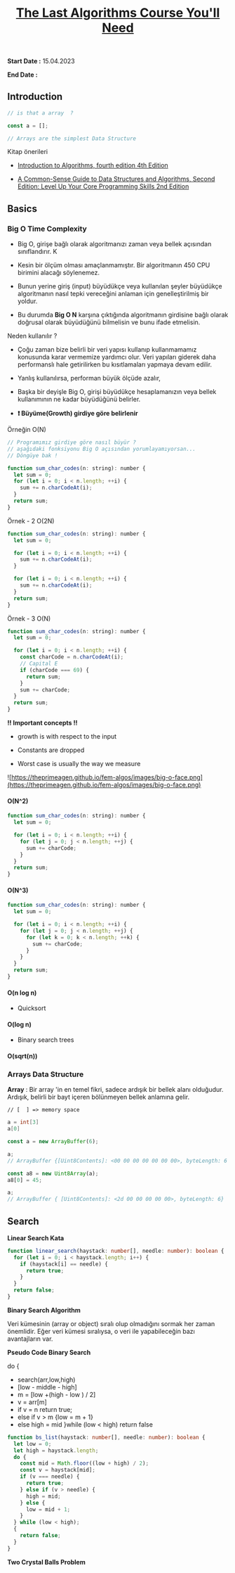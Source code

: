 <h1 align="center"><a  href="https://frontendmasters.com/courses/algorithms/introduction/">The Last Algorithms Course You'll Need</a></h1>  <br>

**Start Date :** 15.04.2023

**End Date :**

## Introduction

```javascript
// is that a array  ?

const a = [];

// Arrays are the simplest Data Structure
```

Kitap önerileri

- <a  href="https://www.amazon.com/Introduction-Algorithms-fourth-Thomas-Cormen/dp/026204630X?keywords=introduction+to+algorithms&qid=1660584469&s=books&sprefix=introduction,stripbooks,93&sr=1-1&linkCode=sl1&tag=theprimeagen-20&linkId=83c55b2c018fbe94a1de79ebd447b66a&language=en_US&ref_=as_li_ss_tl">Introduction to Algorithms, fourth edition 4th Edition</a>

- <a  href="https://www.amazon.com/Common-Sense-Guide-Structures-Algorithms-Second/dp/1680507222?keywords=introduction+to+algorithms&qid=1660584469&s=books&sprefix=introduction,stripbooks,93&sr=1-16&linkCode=sl1&tag=theprimeagen-20&linkId=2000de29907b98b5ac7a98aa6b52c1d9&language=en_US&ref_=as_li_ss_tl">A Common-Sense Guide to Data Structures and Algorithms, Second Edition: Level Up Your Core Programming Skills 2nd Edition</a>

## Basics

### Big O Time Complexity

- Big O, girişe bağlı olarak algoritmanızı zaman veya bellek açısından sınıflandırır. K

- Kesin bir ölçüm olması amaçlanmamıştır. Bir algoritmanın 450 CPU birimini alacağı söylenemez.

- Bunun yerine giriş (input) büyüdükçe veya kullanılan şeyler büyüdükçe algoritmanın nasıl tepki vereceğini anlaman için genelleştirilmiş bir yoldur.

- Bu durumda **Big O N** karşına çıktığında algoritmanın girdisine bağlı olarak doğrusal olarak büyüdüğünü bilmelisin ve bunu ifade etmelisin.

Neden kullanılır ?

- Çoğu zaman bize belirli bir veri yapısı kullanıp kullanmamamız konusunda karar vermemize yardımcı olur. Veri yapıları giderek daha performanslı hale getirilirken bu kısıtlamaları yapmaya devam edilir.

- Yanlış kullanılırsa, performan büyük ölçüde azalır,

- Başka bir deyişle Big O, girişi büyüdükçe hesaplamanızın veya bellek kullanımının ne kadar büyüdüğünü belirler.
- **❗ Büyüme(Growth) girdiye göre belirlenir**

Örneğin O(N)

```javascript
// Programımız girdiye göre nasıl büyür ?
// aşağıdaki fonksiyonu Big O açısından yorumlayamıyorsan...
// Döngüye bak !

function sum_char_codes(n: string): number {
  let sum = 0;
  for (let i = 0; i < n.length; ++i) {
    sum += n.charCodeAt(i);
  }
  return sum;
}
```

Örnek - 2 O(2N)

```javascript
function sum_char_codes(n: string): number {
  let sum = 0;

  for (let i = 0; i < n.length; ++i) {
    sum += n.charCodeAt(i);
  }

  for (let i = 0; i < n.length; ++i) {
    sum += n.charCodeAt(i);
  }
  return sum;
}
```

Örnek - 3 O(N)

```javascript
function sum_char_codes(n: string): number {
  let sum = 0;

  for (let i = 0; i < n.length; ++i) {
    const charCode = n.charCodeAt(i);
    // Capital E
    if (charCode === 69) {
      return sum;
    }
    sum += charCode;
  }
  return sum;
}
```

**‼ Important concepts ‼**

- growth is with respect to the input

- Constants are dropped

- Worst case is usually the way we measure

![https://theprimeagen.github.io/fem-algos/images/big-o-face.png](https://theprimeagen.github.io/fem-algos/images/big-o-face.png)

#### O(N^2)

```javascript
function sum_char_codes(n: string): number {
  let sum = 0;

  for (let i = 0; i < n.length; ++i) {
    for (let j = 0; j < n.length; ++j) {
      sum += charCode;
    }
  }
  return sum;
}
```

#### O(N^3)

```javascript
function sum_char_codes(n: string): number {
  let sum = 0;

  for (let i = 0; i < n.length; ++i) {
    for (let j = 0; j < n.length; ++j) {
      for (let k = 0; k < n.length; ++k) {
        sum += charCode;
      }
    }
  }
  return sum;
}
```

#### O(n log n)

- Quicksort

#### O(log n)

- Binary search trees

#### O(sqrt(n))

### Arrays Data Structure

**Array** : Bir array 'in en temel fikri, sadece ardışık bir bellek alanı olduğudur. Ardışık, belirli bir bayt içeren bölünmeyen bellek anlamına gelir.

```
// [  ] => memory space
```

```c
a = int[3]
a[0]
```

```javascript
const a = new ArrayBuffer(6);

a;
// ArrayBuffer {[Uint8Contents]: <00 00 00 00 00 00 00>, byteLength: 6 }

const a8 = new Uint8Array(a);
a8[0] = 45;

a;
// ArrayBuffer { [Uint8Contents]: <2d 00 00 00 00 00>, byteLength: 6}
```

## Search

**Linear Search Kata**

```typescript
function linear_search(haystack: number[], needle: number): boolean {
  for (let i = 0; i < haystack.length; i++) {
    if (haystack[i] == needle) {
      return true;
    }
  }
  return false;
}
```

**Binary Search Algorithm**

Veri kümesinin (array or object) sıralı olup olmadığını sormak her zaman önemlidir. Eğer veri kümesi sıralıysa, o veri ile yapabileceğin bazı avantajların var.

**Pseudo Code Binary Search**

do {

- search(arr,low,high)
- [low - middle - high]
- m = [low +(high - low ) / 2]
- v = arr[m]
- if v = n return true;
- else if v > m {low = m + 1}
- else high = mid
  }while (low < high)
  return false

```typescript
function bs_list(haystack: number[], needle: number): boolean {
  let low = 0;
  let high = haystack.length;
  do {
    const mid = Math.floor((low + high) / 2);
    const v = haystack[mid];
    if (v === needle) {
      return true;
    } else if (v > needle) {
      high = mid;
    } else {
      low = mid + 1;
    }
  } while (low < high);
  {
    return false;
  }
}
```

**Two Crystal Balls Problem**
